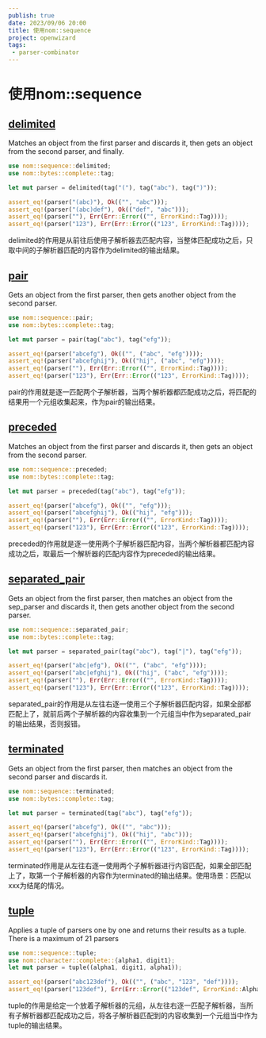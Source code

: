 ```yaml
---
publish: true
date: 2023/09/06 20:00
title: 使用nom::sequence
project: openwizard
tags:
 - parser-combinator
---
```


# 使用nom::sequence

## [delimited](https://docs.rs/nom/7.1.3/nom/sequence/fn.delimited.html)

Matches an object from the first parser and discards it, then gets an object from the second parser, and finally.

```rust
use nom::sequence::delimited;
use nom::bytes::complete::tag;

let mut parser = delimited(tag("("), tag("abc"), tag(")"));

assert_eq!(parser("(abc)"), Ok(("", "abc")));
assert_eq!(parser("(abc)def"), Ok(("def", "abc")));
assert_eq!(parser(""), Err(Err::Error(("", ErrorKind::Tag))));
assert_eq!(parser("123"), Err(Err::Error(("123", ErrorKind::Tag))));
```

delimited的作用是从前往后使用子解析器去匹配内容，当整体匹配成功之后，只取中间的子解析器匹配的内容作为delimited的输出结果。

## [pair](https://docs.rs/nom/7.1.3/nom/sequence/fn.pair.html)

Gets an object from the first parser, then gets another object from the second parser.

```rust
use nom::sequence::pair;
use nom::bytes::complete::tag;

let mut parser = pair(tag("abc"), tag("efg"));

assert_eq!(parser("abcefg"), Ok(("", ("abc", "efg"))));
assert_eq!(parser("abcefghij"), Ok(("hij", ("abc", "efg"))));
assert_eq!(parser(""), Err(Err::Error(("", ErrorKind::Tag))));
assert_eq!(parser("123"), Err(Err::Error(("123", ErrorKind::Tag))));
```

pair的作用就是逐一匹配两个子解析器，当两个解析器都匹配成功之后，将匹配的结果用一个元组收集起来，作为pair的输出结果。

## [preceded](https://docs.rs/nom/7.1.3/nom/sequence/fn.preceded.html)

Matches an object from the first parser and discards it, then gets an object from the second parser.

```rust
use nom::sequence::preceded;
use nom::bytes::complete::tag;

let mut parser = preceded(tag("abc"), tag("efg"));

assert_eq!(parser("abcefg"), Ok(("", "efg")));
assert_eq!(parser("abcefghij"), Ok(("hij", "efg")));
assert_eq!(parser(""), Err(Err::Error(("", ErrorKind::Tag))));
assert_eq!(parser("123"), Err(Err::Error(("123", ErrorKind::Tag))));
```

preceded的作用就是逐一使用两个子解析器匹配内容，当两个解析器都匹配内容成功之后，取最后一个解析器的匹配内容作为preceded的输出结果。

## [separated_pair](https://docs.rs/nom/7.1.3/nom/sequence/fn.separated_pair.html)

Gets an object from the first parser, then matches an object from the sep_parser and discards it, then gets another object from the second parser.

```rust
use nom::sequence::separated_pair;
use nom::bytes::complete::tag;

let mut parser = separated_pair(tag("abc"), tag("|"), tag("efg"));

assert_eq!(parser("abc|efg"), Ok(("", ("abc", "efg"))));
assert_eq!(parser("abc|efghij"), Ok(("hij", ("abc", "efg"))));
assert_eq!(parser(""), Err(Err::Error(("", ErrorKind::Tag))));
assert_eq!(parser("123"), Err(Err::Error(("123", ErrorKind::Tag))));
```

separated_pair的作用是从左往右逐一使用三个子解析器匹配内容，如果全部都匹配上了，就前后两个子解析器的内容收集到一个元组当中作为separated_pair的输出结果，否则报错。

## [terminated](https://docs.rs/nom/7.1.3/nom/sequence/fn.terminated.html)

Gets an object from the first parser, then matches an object from the second parser and discards it.

```rust
use nom::sequence::terminated;
use nom::bytes::complete::tag;

let mut parser = terminated(tag("abc"), tag("efg"));

assert_eq!(parser("abcefg"), Ok(("", "abc")));
assert_eq!(parser("abcefghij"), Ok(("hij", "abc")));
assert_eq!(parser(""), Err(Err::Error(("", ErrorKind::Tag))));
assert_eq!(parser("123"), Err(Err::Error(("123", ErrorKind::Tag))));
```

terminated作用是从左往右逐一使用两个子解析器进行内容匹配，如果全部匹配上了，取第一个子解析器的内容作为terminated的输出结果。使用场景：匹配以xxx为结尾的情况。

## [tuple](https://docs.rs/nom/7.1.3/nom/sequence/fn.tuple.html)

Applies a tuple of parsers one by one and returns their results as a tuple. There is a maximum of 21 parsers

```rust
use nom::sequence::tuple;
use nom::character::complete::{alpha1, digit1};
let mut parser = tuple((alpha1, digit1, alpha1));

assert_eq!(parser("abc123def"), Ok(("", ("abc", "123", "def"))));
assert_eq!(parser("123def"), Err(Err::Error(("123def", ErrorKind::Alpha))));
```

tuple的作用是给定一个放着子解析器的元组，从左往右逐一匹配子解析器，当所有子解析器都匹配成功之后，将各子解析器匹配到的内容收集到一个元组当中作为tuple的输出结果。
